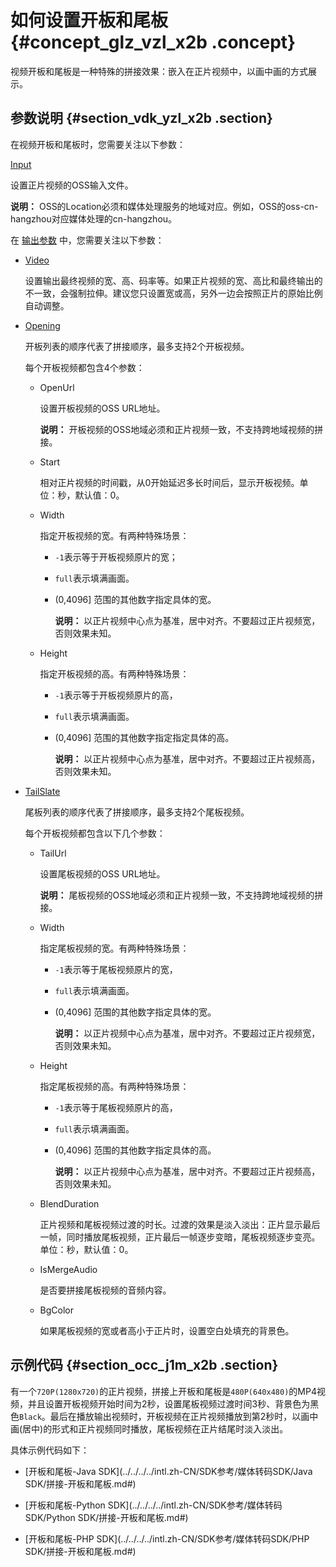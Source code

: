 # 如何设置开板和尾板 {#concept_glz_vzl_x2b .concept}

视频开板和尾板是一种特殊的拼接效果：嵌入在正片视频中，以画中画的方式展示。

## 参数说明 {#section_vdk_yzl_x2b .section}

在视频开板和尾板时，您需要关注以下参数：

[Input](../../../../intl.zh-CN/API参考/附录/参数详情.md#)

设置正片视频的OSS输入文件。

**说明：** OSS的Location必须和媒体处理服务的地域对应。例如，OSS的oss-cn-hangzhou对应媒体处理的cn-hangzhou。

在 [输出参数](../../../../intl.zh-CN/API参考/附录/参数详情.md#) 中，您需要关注以下参数：

-   [Video](../../../../intl.zh-CN/API参考/附录/参数详情.md#)

    设置输出最终视频的宽、高、码率等。如果正片视频的宽、高比和最终输出的不一致，会强制拉伸。建议您只设置宽或高，另外一边会按照正片的原始比例自动调整。

-   [Opening](../../../../intl.zh-CN/API参考/附录/参数详情.md#)

    开板列表的顺序代表了拼接顺序，最多支持2个开板视频。

    每个开板视频都包含4个参数：

    -   OpenUrl

        设置开板视频的OSS URL地址。

        **说明：** 开板视频的OSS地域必须和正片视频一致，不支持跨地域视频的拼接。

    -   Start

        相对正片视频的时间戳，从0开始延迟多长时间后，显示开板视频。单位：秒，默认值：0。

    -   Width

        指定开板视频的宽。有两种特殊场景：

        -   `-1`表示等于开板视频原片的宽；

        -   `full`表示填满画面。

        -   \(0,4096\] 范围的其他数字指定具体的宽。

            **说明：** 以正片视频中心点为基准，居中对齐。不要超过正片视频宽，否则效果未知。

    -   Height

        指定开板视频的高。有两种特殊场景：

        -   `-1`表示等于开板视频原片的高，

        -   `full`表示填满画面。

        -   \(0,4096\] 范围的其他数字指定指定具体的高。

            **说明：** 以正片视频中心点为基准，居中对齐。不要超过正片视频高，否则效果未知。

-   [TailSlate](../../../../intl.zh-CN/API参考/附录/参数详情.md#)

    尾板列表的顺序代表了拼接顺序，最多支持2个尾板视频。

    每个开板视频都包含以下几个参数：

    -   TailUrl

        设置尾板视频的OSS URL地址。

        **说明：** 尾板视频的OSS地域必须和正片视频一致，不支持跨地域视频的拼接。

    -   Width

        指定尾板视频的宽。有两种特殊场景：

        -   `-1`表示等于尾板视频原片的宽，

        -   `full`表示填满画面。

        -   \(0,4096\] 范围的其他数字指定具体的宽。

            **说明：** 以正片视频中心点为基准，居中对齐。不要超过正片视频宽，否则效果未知。

    -   Height

        指定尾板视频的高。有两种特殊场景：

        -   `-1`表示等于尾板视频原片的高，

        -   `full`表示填满画面。

        -   \(0,4096\] 范围的其他数字指定具体的高。

            **说明：** 以正片视频中心点为基准，居中对齐。不要超过正片视频高，否则效果未知。

    -   BlendDuration

        正片视频和尾板视频过渡的时长。过渡的效果是淡入淡出：正片显示最后一帧，同时播放尾板视频，正片最后一帧逐步变暗，尾板视频逐步变亮。单位：秒，默认值：0。

    -   IsMergeAudio

        是否要拼接尾板视频的音频内容。

    -   BgColor

        如果尾板视频的宽或者高小于正片时，设置空白处填充的背景色。


## 示例代码 {#section_occ_j1m_x2b .section}

有一个`720P(1280x720)`的正片视频，拼接上开板和尾板是`480P(640x480)`的MP4视频，并且设置开板视频开始时间为2秒，设置尾板视频过渡时间3秒、背景色为黑色`Black`。最后在播放输出视频时，开板视频在正片视频播放到第2秒时，以画中画\(居中\)的形式和正片视频同时播放，尾板视频在正片结尾时淡入淡出。

具体示例代码如下：

-   [开板和尾板-Java SDK](../../../../intl.zh-CN/SDK参考/媒体转码SDK/Java SDK/拼接-开板和尾板.md#)

-   [开板和尾板-Python SDK](../../../../intl.zh-CN/SDK参考/媒体转码SDK/Python SDK/拼接-开板和尾板.md#)

-   [开板和尾板-PHP SDK](../../../../intl.zh-CN/SDK参考/媒体转码SDK/PHP SDK/拼接-开板和尾板.md#)


